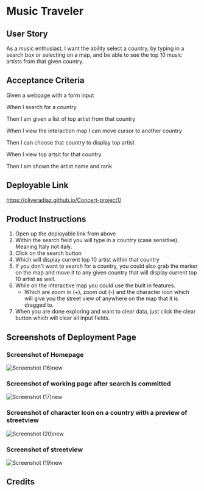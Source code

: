 # Music Traveler 


## User Story
As a music enthusiast, 
I want the ability select a country, 
by typing in a search box or selecting on a map, and be able to see the top 10 music artists from that given country. 


## Acceptance Criteria 
Given a webpage with a form input

When I search for a country 

Then I am given a list of top artist from that country

When I view the interaction map I can move cursor to another country 

Then I can choose that country to display top artist

When I view top artsit for that country 

Then I am shown the artist name and rank

## Deployable Link
https://oliveradiaz.github.io/Concert-project1/

## Product Instructions

  1. Open up the deployable link from above
  2. Within the search field you will type in a country (case sensitive). Meaning Italy not italy. 
  3. Click on the search button 
  4. Which will display current top 10 artist within that country 
  5. If you don't want to search for a country, you could also grab the marker on the map and move it to any given country that will display current top 10 artist as well. 
  6. While on the interactive map you could use the built in features. 
     - Which are zoom in (+), zoom out (-) and the character icon  which will give you the street view of anywhere on the map that it is dragged to. 
  7. When you are done exploring and want to clear data, just click the clear button which will clear all input fields.  

## Screenshots of Deployment Page

### Screenshot of Homepage
![Screenshot (16)new](https://github.com/OliveraDiaz/Concert-project1/assets/132620047/e0f8d8d1-f90f-4830-8ec1-1f24a21a8660)

### Screenshot of working page after search is committed
![Screenshot (17)new](https://github.com/OliveraDiaz/Concert-project1/assets/132620047/a7711e60-ac0f-4fcf-b138-e9ed88e8fe42)

### Screenshot of character Icon on a country with a preview of streetview
![Screenshot (20)new](https://github.com/OliveraDiaz/Concert-project1/assets/132620047/3f793281-2c23-4fd1-82fd-ed6ae51848ac)

### Screenshot of streetview
![Screenshot (19)new](https://github.com/OliveraDiaz/Concert-project1/assets/132620047/c0953bd8-86b8-4d9a-b76c-3eac58d2c31a)

## Credits
 

